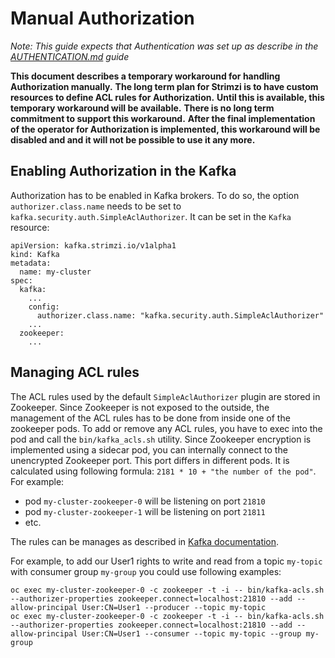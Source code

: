 # Manual Authorization

_Note: This guide expects that Authentication was set up as describe in the [AUTHENTICATION.md](AUTHENTICATION.md) guide_

**This document describes a temporary workaround for handling Authorization manually.** 
**The long term plan for Strimzi is to have custom resources to define ACL rules for Authorization.**
**Until this is available, this temporary workaround will be available.**
**There is no long term commitment to support this workaround.**
**After the final implementation of the operator for Authorization is implemented, this workaround will be disabled and and it will not be possible to use it any more.**

## Enabling Authorization in the Kafka

Authorization has to be enabled in Kafka brokers.
To do so, the option `authorizer.class.name` needs to be set to `kafka.security.auth.SimpleAclAuthorizer`.
It can be set in the `Kafka` resource:

```
apiVersion: kafka.strimzi.io/v1alpha1
kind: Kafka
metadata:
  name: my-cluster
spec:
  kafka:
    ...
    config:
      authorizer.class.name: "kafka.security.auth.SimpleAclAuthorizer"
    ...
  zookeeper:
    ...
```

## Managing ACL rules

The ACL rules used by the default `SimpleAclAuthorizer` plugin are stored in Zookeeper.
Since Zookeeper is not exposed to the outside, the management of the ACL rules has to be done from inside one of the zookeeper pods.
To add or remove any ACL rules, you have to exec into the pod and call the `bin/kafka_acls.sh` utility.
Since Zookeeper encryption is implemented using a sidecar pod, you can internally connect to the unencrypted Zookeeper port.
This port differs in different pods.
It is calculated using following formula: `2181 * 10 + "the number of the pod"`.
For example:
* pod `my-cluster-zookeeper-0` will be listening on port `21810`
* pod `my-cluster-zookeeper-1` will be listening on port `21811`
* etc.

The rules can be manages as described in [Kafka documentation](http://kafka.apache.org/documentation/#security_authz).

For example, to add our User1 rights to write and read from a topic `my-topic` with consumer group `my-group` you could use following examples:

```
oc exec my-cluster-zookeeper-0 -c zookeeper -t -i -- bin/kafka-acls.sh --authorizer-properties zookeeper.connect=localhost:21810 --add --allow-principal User:CN=User1 --producer --topic my-topic
oc exec my-cluster-zookeeper-0 -c zookeeper -t -i -- bin/kafka-acls.sh --authorizer-properties zookeeper.connect=localhost:21810 --add --allow-principal User:CN=User1 --consumer --topic my-topic --group my-group
```
